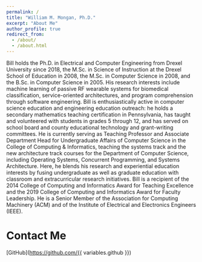 ```yaml
---
permalink: /
title: "William M. Mongan, Ph.D."
excerpt: "About Me"
author_profile: true
redirect_from: 
  - /about/
  - /about.html
---
```


Bill holds the Ph.D. in Electrical and Computer Engineering from Drexel University since 2018, the M.Sc. in Science of Instruction at the Drexel School of Education in 2008, the M.Sc. in Computer Science in 2008, and the B.Sc. in Computer Science in 2005. His research interests include machine learning of passive RF wearable systems for biomedical classification, service-oriented architectures, and program comprehension through software engineering. Bill is enthusiastically active in computer science education and engineering education outreach: he holds a secondary mathematics teaching certification in Pennsylvania, has taught and volunteered with students in grades 5 through 12, and has served on school board and county educational technology and grant-writing committees. He is currently serving as Teaching Professor and Associate Department Head for Undergraduate Affairs of Computer Science in the College of Computing & Informatics, teaching the systems track and the new architecture track courses for the Department of Computer Science, including Operating Systems, Concurrent Programming, and Systems Architecture. Here, he blends his research and experiential education interests by fusing undergraduate as well as graduate education with classroom and extracurricular research initiatives. Bill is a recipient of the 2014 College of Computing and Informatics Award for Teaching Excellence and the 2019 College of Computing and Informatics Award for Faculty Leadership. He is a Senior Member of the Association for Computing Machinery (ACM) and of the Institute of Electrical and Electronics Engineers (IEEE).

Contact Me
======
[GitHub](https://github.com/{{ variables.github }})